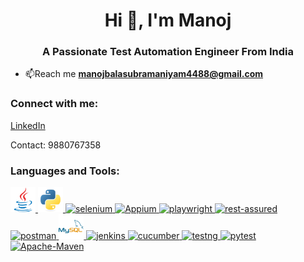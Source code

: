 <h1 align="center">Hi 👋, I'm Manoj</h1>
<h3 align="center">A Passionate Test Automation Engineer From India</h3>

- 📫Reach me **manojbalasubramaniyam4488@gmail.com**

<h3 align="left">Connect with me:</h3>
<a href="https://www.linkedin.com/in/manoj-b-960675234" target="_blank">LinkedIn</a>
<p align="left">Contact: 9880767358</p>

<h3 align="left">Languages and Tools:</h3>
<p align="left">
  <a href="https://www.java.com" target="_blank" rel="noreferrer"> 
    <img src="https://raw.githubusercontent.com/devicons/devicon/master/icons/java/java-original.svg" alt="java" width="40" height="40"/> 
  </a>
   <a href="https://www.python.org" target="_blank" rel="noreferrer"> 
    <img src="https://raw.githubusercontent.com/devicons/devicon/master/icons/python/python-original.svg" alt="python" width="40" height="40"/> 
  </a>
   <a href="https://www.selenium.dev" target="_blank" rel="noreferrer"> 
    <img src="https://raw.githubusercontent.com/detain/svg-logos/780f25886640cef088af994181646db2f6b1a3f8/svg/selenium-logo.svg" alt="selenium" width="40" height="40"/> 
  </a>
   <a href="https://appium.io/docs/en/latest/" target="_blank" rel="noreferrer"> 
    <img src="https://appium.io/docs/en/latest/assets/images/appium-logo-horiz.png" alt="Appium" width="80" height="40"/> 
  </a>
   <a href="https://playwright.dev/" target="_blank" rel="noreferrer"> 
    <img src="https://playwright.dev/img/playwright-logo.svg" alt="playwright" width="40" height="40"/> 
  </a>
  <a href="https://rest-assured.io/" target="_blank" rel="noreferrer"> 
    <img src="https://avatars.githubusercontent.com/u/19369327?s=200&v=4" alt="rest-assured" width="40" height="40"/> 
  </a>
   <a href="https://www.postman.com/" target="_blank" rel="noreferrer"> 
    <img src="https://voyager.postman.com/logo/postman-logo-icon-orange.svg" alt="postman" width="40" height="40"/>
  </a>
  <a href="https://www.mysql.com/" target="_blank" rel="noreferrer"> 
    <img src="https://raw.githubusercontent.com/devicons/devicon/master/icons/mysql/mysql-original-wordmark.svg" alt="mysql" width="40" height="40"/> 
  </a>
  <a href="https://www.jenkins.io/" target="_blank" rel="noreferrer"> 
    <img src="https://www.jenkins.io/images/logos/jenkins/jenkins.svg" alt="jenkins" width="40" height="40"/> 
  </a>
  <a href="https://cucumber.io/" target="_blank" rel="noreferrer"> 
    <img src="https://static1.smartbear.co/cucumber/media/images/logos/icons/cucumber-open-icon.svg" alt="cucumber" width="40" height="40"/> 
  </a>
  <a href="https://testng.org/doc/" target="_blank" rel="noreferrer"> 
    <img src="https://e7.pngegg.com/pngimages/640/776/png-clipart-testng-logo-software-testing-software-framework-computer-icons-automation-testing-angle-text.png" alt="testng" width="40" height="40"/> 
  </a>
  <a href="https://pytest.org/" target="_blank" rel="noreferrer">
    <img src="https://docs.pytest.org/en/stable/_static/pytest1.png" alt="pytest" width="40" height="40"/>
  </a>
   <a href="https://maven.apache.org/" target="_blank" rel="noreferrer">
    <img src="https://maven.apache.org/images/apache-maven-project.png" alt="Apache-Maven" width="100" height="40"/>
  </a>
 
</p>
